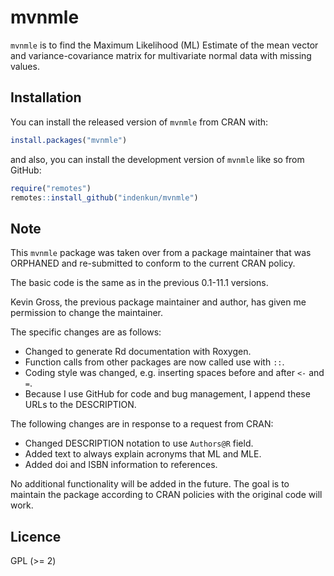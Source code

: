 
<!-- README.md is generated from README.Rmd. Please edit that file -->

# mvnmle

<!-- badges: start -->
<!-- badges: end -->

`mvnmle` is to find the Maximum Likelihood (ML) Estimate of the mean
vector and variance-covariance matrix for multivariate normal data with
missing values.

## Installation

You can install the released version of `mvnmle` from CRAN with:

``` r
install.packages("mvnmle")
```

and also, you can install the development version of `mvnmle` like so
from GitHub:

``` r
require("remotes")
remotes::install_github("indenkun/mvnmle")
```

## Note

This `mvnmle` package was taken over from a package maintainer that was
ORPHANED and re-submitted to conform to the current CRAN policy.

The basic code is the same as in the previous 0.1-11.1 versions.

Kevin Gross, the previous package maintainer and author, has given me
permission to change the maintainer.

The specific changes are as follows:

- Changed to generate Rd documentation with Roxygen.
- Function calls from other packages are now called use with `::`.
- Coding style was changed, e.g. inserting spaces before and after `<-`
  and `=`.
- Because I use GitHub for code and bug management, I append these URLs
  to the DESCRIPTION.

The following changes are in response to a request from CRAN:

- Changed DESCRIPTION notation to use `Authors@R` field.
- Added text to always explain acronyms that ML and MLE.
- Added doi and ISBN information to references.

No additional functionality will be added in the future. The goal is to
maintain the package according to CRAN policies with the original code
will work.

## Licence

GPL (\>= 2)
